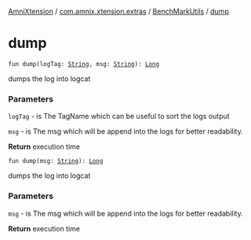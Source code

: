 [AmniXtension](../../index.md) / [com.amnix.xtension.extras](../index.md) / [BenchMarkUtils](index.md) / [dump](./dump.md)

# dump

`fun dump(logTag: `[`String`](https://kotlinlang.org/api/latest/jvm/stdlib/kotlin/-string/index.html)`, msg: `[`String`](https://kotlinlang.org/api/latest/jvm/stdlib/kotlin/-string/index.html)`): `[`Long`](https://kotlinlang.org/api/latest/jvm/stdlib/kotlin/-long/index.html)

dumps the log into logcat

### Parameters

`logTag` - is The TagName which can be useful to sort the logs output

`msg` - is The msg which will be append into the logs for better readability.

**Return**
execution time

`fun dump(msg: `[`String`](https://kotlinlang.org/api/latest/jvm/stdlib/kotlin/-string/index.html)`): `[`Long`](https://kotlinlang.org/api/latest/jvm/stdlib/kotlin/-long/index.html)

dumps the log into logcat

### Parameters

`msg` - is The msg which will be append into the logs for better readability.

**Return**
execution time

